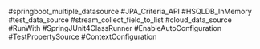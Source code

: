 #springboot_multiple_datasource
#JPA_Criteria_API
#HSQLDB_InMemory
#test_data_source
#stream_collect_field_to_list
#cloud_data_source
#RunWith
#SpringJUnit4ClassRunner
#EnableAutoConfiguration
#TestPropertySource
#ContextConfiguration
